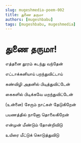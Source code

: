 ```yaml
---
slug: mugeshmedia-poem-002
title: துணை தருமா
authors: [mugeshbabu]
tags: [mugeshbabu, mugeshmedia]
---
```


# துணை தருமா!


எத்தனை தூரம் கடந்து வந்தேன்

எட்டாக்கனியாய் பறந்துவிட்டாய்

கண்விழி அதனில் பிடித்துவிட்டேன்

கைகளில் பிடிக்கவே மறந்துவிட்டேன்

(உன்னை) சேரும் நாட்கள் தேடுகிறேன்

பயணத்தில் நானோ தொலைகிறேன்

என்முன் மீண்டும் தோன்றிவிடு

உயிரை மீட்டுக் கொடுத்துவிடு